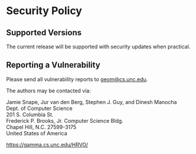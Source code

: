 # Security Policy

## Supported Versions

The current release will be supported with security updates when practical.

## Reporting a Vulnerability

Please send all vulnerability reports to
[geom@cs.unc.edu](mailto:geom@cs.unc.edu).

The authors may be contacted via:

Jamie Snape, Jur van den Berg, Stephen J. Guy, and Dinesh Manocha  
Dept. of Computer Science  
201 S. Columbia St.  
Frederick P. Brooks, Jr. Computer Science Bldg.  
Chapel Hill, N.C. 27599-3175  
United States of America

<https://gamma.cs.unc.edu/HRVO/>
